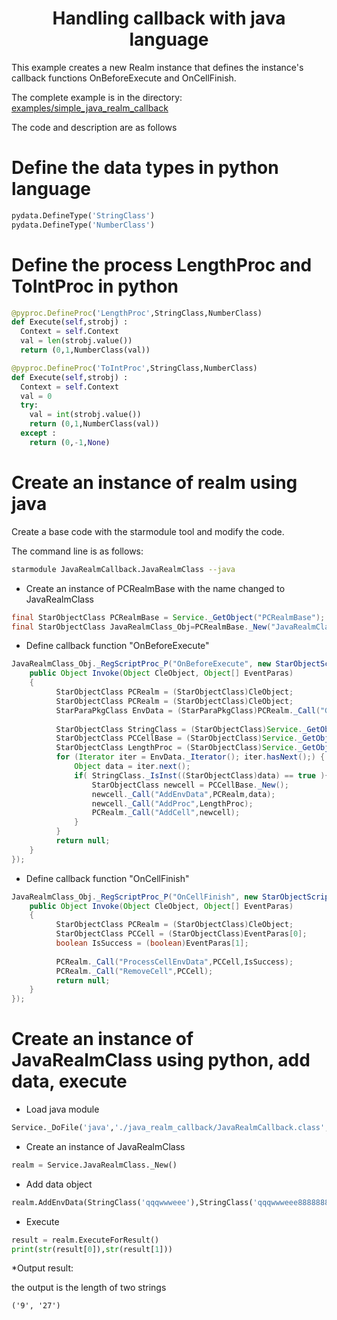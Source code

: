 <h1 align="center">Handling callback with java language</h1>

This example creates a new Realm instance that defines the instance's callback functions OnBeforeExecute and OnCellFinish.

The complete example is in the directory: [examples/simple_java_realm_callback](../examples/simple_java_realm_callback.py)

The code and description are as follows

Define the data types in python language
===

```python
pydata.DefineType('StringClass')
pydata.DefineType('NumberClass')
```

Define the process LengthProc and ToIntProc in python
===

```python
@pyproc.DefineProc('LengthProc',StringClass,NumberClass)
def Execute(self,strobj) :
  Context = self.Context
  val = len(strobj.value())
  return (0,1,NumberClass(val))

@pyproc.DefineProc('ToIntProc',StringClass,NumberClass)
def Execute(self,strobj) :
  Context = self.Context
  val = 0
  try:
    val = int(strobj.value())
    return (0,1,NumberClass(val))
  except :
    return (0,-1,None)
```

Create an instance of realm using java
===

Create a base code with the starmodule tool and modify the code.

The command line is as follows:

```sh
starmodule JavaRealmCallback.JavaRealmClass --java
```

* Create an instance of PCRealmBase with the name changed to JavaRealmClass

```java
final StarObjectClass PCRealmBase = Service._GetObject("PCRealmBase");
final StarObjectClass JavaRealmClass_Obj=PCRealmBase._New("JavaRealmClass");
```

* Define callback function "OnBeforeExecute"

```java
JavaRealmClass_Obj._RegScriptProc_P("OnBeforeExecute", new StarObjectScriptProcInterface() {
    public Object Invoke(Object CleObject, Object[] EventParas)
    {
    	  StarObjectClass PCRealm = (StarObjectClass)CleObject;
          StarObjectClass PCRealm = (StarObjectClass)CleObject;
          StarParaPkgClass EnvData = (StarParaPkgClass)PCRealm._Call("GetEnvData");
            	  
    	  StarObjectClass StringClass = (StarObjectClass)Service._GetObject("StringClass");
    	  StarObjectClass PCCellBase = (StarObjectClass)Service._GetObject("PCCellBase");
    	  StarObjectClass LengthProc = (StarObjectClass)Service._GetObject("LengthProc");
    	  for (Iterator iter = EnvData._Iterator(); iter.hasNext();) { 
    	  	  Object data = iter.next();
    	  	  if( StringClass._IsInst((StarObjectClass)data) == true ){
              	  StarObjectClass newcell = PCCellBase._New();
                  newcell._Call("AddEnvData",PCRealm,data); 
                  newcell._Call("AddProc",LengthProc);
                  PCRealm._Call("AddCell",newcell);
              }
    	  }
          return null;
    }
});
```

* Define callback function "OnCellFinish"

```java
JavaRealmClass_Obj._RegScriptProc_P("OnCellFinish", new StarObjectScriptProcInterface() {
    public Object Invoke(Object CleObject, Object[] EventParas)
    {
    	  StarObjectClass PCRealm = (StarObjectClass)CleObject;
    	  StarObjectClass PCCell = (StarObjectClass)EventParas[0];
    	  boolean IsSuccess = (boolean)EventParas[1];
            	  
    	  PCRealm._Call("ProcessCellEnvData",PCCell,IsSuccess);
    	  PCRealm._Call("RemoveCell",PCCell);
    	  return null;
    }
});
```

Create an instance of JavaRealmClass using python, add data, execute
===

* Load java module

```python
Service._DoFile('java','./java_realm_callback/JavaRealmCallback.class','')
```

* Create an instance of JavaRealmClass

```python
realm = Service.JavaRealmClass._New()
```

* Add data object

```python
realm.AddEnvData(StringClass('qqqwwweee'),StringClass('qqqwwweee888888888888888888'),StringClass('length'))
```

* Execute

```python
result = realm.ExecuteForResult()
print(str(result[0]),str(result[1]))
```

*Output result:

the output is the length of two strings

```
('9', '27')
```






